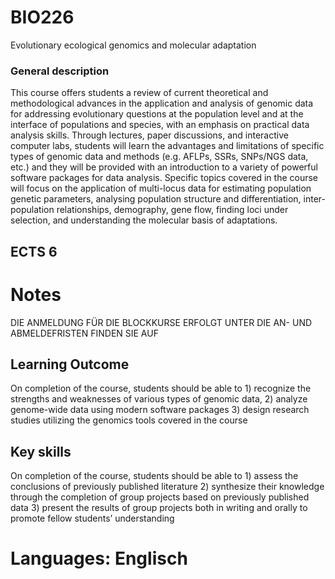 # BIO226
Evolutionary ecological genomics and molecular adaptation


### General description

This course offers students a review of current theoretical and methodological advances in the application and analysis of genomic data for addressing evolutionary questions at the population level and at the interface of populations and species, with an emphasis on practical data analysis skills. Through lectures, paper discussions, and interactive computer labs, students will learn the advantages and limitations of specific types of genomic data and methods (e.g. AFLPs, SSRs, SNPs/NGS data, etc.) and they will be provided with an introduction to a variety of powerful software packages for data analysis. Specific topics covered in the course will focus on the application of multi-locus data for estimating population genetic parameters, analysing population structure and differentiation, inter-population relationships, demography, gene flow, finding loci under selection, and understanding the molecular basis of adaptations.

## ECTS 6

# Notes
DIE ANMELDUNG FÜR DIE BLOCKKURSE ERFOLGT UNTER  DIE AN- UND ABMELDEFRISTEN FINDEN SIE AUF 


## Learning Outcome
On completion of the course, students should be able to 1) recognize the strengths and weaknesses of various types of genomic data, 2) analyze genome-wide data using modern software packages 3) design research studies utilizing the genomics tools covered in the course

## Key skills

On completion of the course, students should be able to 1) assess the conclusions of previously published literature 2) synthesize their knowledge through the completion of group projects based on previously published data 3) present the results of group projects both in writing and orally to promote fellow students’ understanding

# Languages: Englisch
